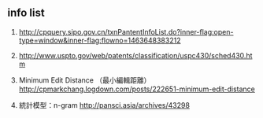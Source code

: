 ## info list

1. http://cpquery.sipo.gov.cn/txnPantentInfoList.do?inner-flag:open-type=window&inner-flag:flowno=1463648383212

2. http://www.uspto.gov/web/patents/classification/uspc430/sched430.htm

3. Minimum Edit Distance （最小編輯距離）http://cpmarkchang.logdown.com/posts/222651-minimum-edit-distance

4. 統計模型：n-gram http://pansci.asia/archives/43298

